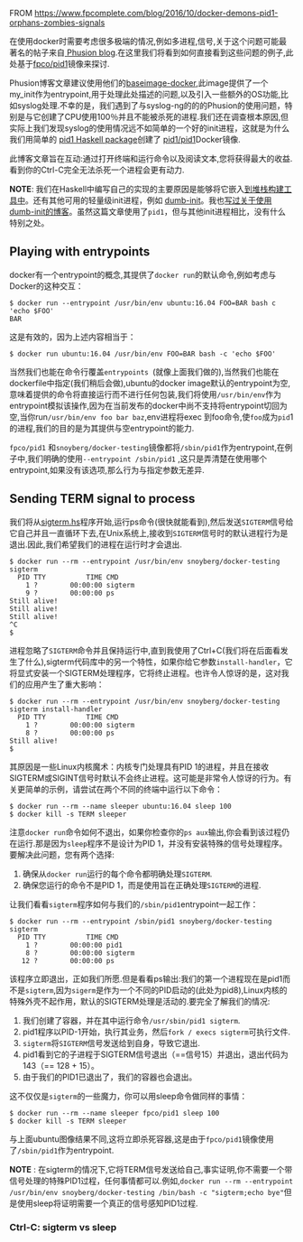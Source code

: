 FROM https://www.fpcomplete.com/blog/2016/10/docker-demons-pid1-orphans-zombies-signals

在使用docker时需要考虑很多极端的情况,例如多进程,信号,关于这个问题可能最著名的帖子来自[ Phusion blog](https://blog.phusion.nl/2015/01/20/docker-and-the-pid-1-zombie-reaping-problem/).在这里我们将看到如何直接看到这些问题的例子,此处基于[fpco/pid1](https://hub.docker.com/r/fpco/pid1/)镜像来探讨.

Phusion博客文章建议使用他们的[baseimage-docker](http://phusion.github.io/baseimage-docker/),此image提供了一个my_init作为entrypoint,用于处理此处描述的问题,以及引入一些额外的OS功能,比如syslog处理.不幸的是，我们遇到了与syslog-ng的的的Phusion的使用问题，特别是与它创建了CPU使用100％并且不能被杀死的进程.我们还在调查根本原因,但实际上我们发现syslog的使用情况远不如简单的一个好的init进程，这就是为什么我们用简单的 [pid1 Haskell package](https://github.com/fpco/pid1#readme)创建了 [pid1/pid1](https://hub.docker.com/r/fpco/pid1/)Docker镜像.

此博客文章旨在互动:通过打开终端和运行命令以及阅读文本,您将获得最大的收益.看到你的Ctrl-C完全无法杀死一个进程会更有动力.

**NOTE**: 我们在Haskell中编写自己的实现的主要原因是能够将它嵌入[到堆栈构建工具中](http://haskellstack.org/)。还有其他可用的轻量级init进程，例如 [dumb-init](https://engineeringblog.yelp.com/2016/01/dumb-init-an-init-for-docker.html)。我也[写过关于使用dumb-init的博客](https://www.fpcomplete.com/blog/2016/08/bitrot-free-scripts)。虽然这篇文章使用了`pid1`，但与其他init进程相比，没有什么特别之处。

## Playing with entrypoints

docker有一个entrypoint的概念,其提供了`docker run`的默认命令,例如考虑与Docker的这种交互：

```
$ docker run --entrypoint /usr/bin/env ubuntu:16.04 FOO=BAR bash c 'echo $FOO'
BAR
```

这是有效的，因为上述内容相当于：

```
$ docker run ubuntu:16.04 /usr/bin/env FOO=BAR bash -c 'echo $FOO'
```

当然我们也能在命令行覆盖`entrypoints `(就像上面我们做的),当然我们也能在dockerfile中指定(我们稍后会做),ubuntu的docker image默认的entrypoint为空,意味着提供的命令将直接运行而不进行任何包装,我们将使用`/usr/bin/env`作为entrypoint模拟该操作,因为在当前发布的docker中尚不支持将entrypoint切回为空,当你run`/usr/bin/env foo bar baz`,env进程将exec 到foo命令,使`foo`成为`pid`1的进程,我们的目的是为其提供与空entrypoint的能力.

`fpco/pid1` 和`snoyberg/docker-testing`镜像都将`/sbin/pid1`作为entrypoint,在例子中,我们明确的使用`--entrypoint /sbin/pid1` ,这只是弄清楚在使用哪个entrypoint,如果没有该选项,那么行为与指定参数无差异.

## Sending TERM signal to process

我们将从[sigterm.hs](https://github.com/snoyberg/docker-testing/blob/master/sigterm.hs)程序开始,运行ps命令(很快就能看到),然后发送`SIGTERM`信号给它自己并且一直循环下去,在Unix系统上,接收到`SIGTERM`信号时的默认进程行为是退出.因此,我们希望我们的进程在运行时才会退出.

```
$ docker run --rm --entrypoint /usr/bin/env snoyberg/docker-testing sigterm
  PID TTY          TIME CMD
    1 ?        00:00:00 sigterm
    9 ?        00:00:00 ps
Still alive!
Still alive!
Still alive!
^C
$
```

进程忽略了`SIGTERM`命令并且保持运行中,直到我使用了Ctrl+C(我们将在后面看发生了什么),sigterm代码库中的另一个特性，如果你给它参数`install-handler`，它将显式安装一个SIGTERM处理程序，它将终止进程。也许令人惊讶的是，这对我们的应用产生了重大影响：

```
$ docker run --rm --entrypoint /usr/bin/env snoyberg/docker-testing sigterm install-handler
  PID TTY          TIME CMD
    1 ?        00:00:00 sigterm
    8 ?        00:00:00 ps
Still alive!
$
```

其原因是一些Linux内核魔术：内核专门处理具有PID 1的进程，并且在接收SIGTERM或SIGINT信号时默认不会终止进程。这可能是非常令人惊讶的行为。有关更简单的示例，请尝试在两个不同的终端中运行以下命令：

```
$ docker run --rm --name sleeper ubuntu:16.04 sleep 100
$ docker kill -s TERM sleeper
```

注意`docker run`命令如何不退出，如果你检查你的`ps aux`输出,你会看到该过程仍在运行.那是因为`sleep`程序不是设计为PID 1，并没有安装特殊的信号处理程序。要解决此问题，您有两个选择:

1. 确保从`docker run`运行的每个命令都明确处理`SIGTERM`.
2. 确保您运行的命令不是PID 1，而是使用旨在正确处理`SIGTERM`的进程.

让我们看看`sigterm`程序如何与我们的`/sbin/pid1`entrypoint一起工作：

```
$ docker run --rm --entrypoint /sbin/pid1 snoyberg/docker-testing sigterm
  PID TTY          TIME CMD
    1 ?        00:00:00 pid1
    8 ?        00:00:00 sigterm
   12 ?        00:00:00 ps
```

该程序立即退出，正如我们所愿.但是看看ps输出:我们的第一个进程现在是pid1而不是`sigterm`,因为`sigerm`是作为一个不同的PID启动的(此处为pid8),Linux内核的特殊外壳不起作用，默认的SIGTERM处理是活动的.要完全了解我们的情况:

1. 我们创建了容器，并在其中运行命令`/usr/sbin/pid1 sigterm`.
2. pid1程序以PID-1开始，执行其业务，然后`fork / execs sigterm`可执行文件.
3. `sigterm`将`SIGTERM`信号发送给到自身，导致它退出.
4. pid1看到它的子进程于SIGTERM信号退出（==信号15）并退出，退出代码为143（== 128 + 15）。
5. 由于我们的PID1已退出了，我们的容器也会退出。

这不仅仅是`sigterm`的一些魔力，你可以用sleep命令做同样的事情：

```
$ docker run --rm --name sleeper fpco/pid1 sleep 100
$ docker kill -s TERM sleeper
```

与上面ubuntu图像结果不同,这将立即杀死容器,这是由于`fpco/pid1`镜像使用了`/sbin/pid1`作为entrypoint.

**NOTE** : 在sigterm的情况下,它将TERM信号发送给自己,事实证明,你不需要一个带信号处理的特殊PID1过程，任何事情都可以.例如,`docker run --rm --entrypoint /usr/bin/env snoyberg/docker-testing /bin/bash -c "sigterm;echo bye"`但是使用sleep将证明需要一个真正的信号感知PID1过程.

### Ctrl-C: sigterm vs sleep

